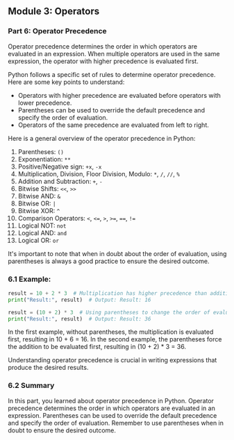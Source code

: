 ## Module 3: Operators

### Part 6: Operator Precedence

Operator precedence determines the order in which operators are evaluated in an expression. When multiple operators are used in the same expression, the operator with higher precedence is evaluated first.

Python follows a specific set of rules to determine operator precedence. Here are some key points to understand:

- Operators with higher precedence are evaluated before operators with lower precedence.
- Parentheses can be used to override the default precedence and specify the order of evaluation.
- Operators of the same precedence are evaluated from left to right.

Here is a general overview of the operator precedence in Python:

1. Parentheses: `()`
2. Exponentiation: `**`
3. Positive/Negative sign: `+x`, `-x`
4. Multiplication, Division, Floor Division, Modulo: `*`, `/`, `//`, `%`
5. Addition and Subtraction: `+`, `-`
6. Bitwise Shifts: `<<`, `>>`
7. Bitwise AND: `&`
8. Bitwise OR: `|`
9. Bitwise XOR: `^`
10. Comparison Operators: `<`, `<=`, `>`, `>=`, `==`, `!=`
11. Logical NOT: `not`
12. Logical AND: `and`
13. Logical OR: `or`

It's important to note that when in doubt about the order of evaluation, using parentheses is always a good practice to ensure the desired outcome.

### 6.1 Example:

```python
result = 10 + 2 * 3  # Multiplication has higher precedence than addition
print("Result:", result)  # Output: Result: 16

result = (10 + 2) * 3  # Using parentheses to change the order of evaluation
print("Result:", result)  # Output: Result: 36
```

In the first example, without parentheses, the multiplication is evaluated first, resulting in 10 + 6 = 16. In the second example, the parentheses force the addition to be evaluated first, resulting in (10 + 2) * 3 = 36.

Understanding operator precedence is crucial in writing expressions that produce the desired results.

### 6.2 Summary

In this part, you learned about operator precedence in Python. Operator precedence determines the order in which operators are evaluated in an expression. Parentheses can be used to override the default precedence and specify the order of evaluation. Remember to use parentheses when in doubt to ensure the desired outcome.